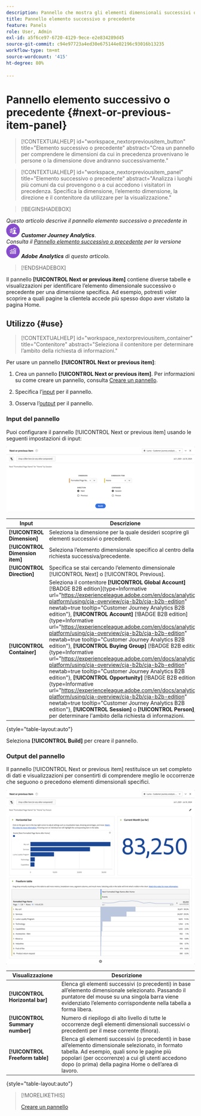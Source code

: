 ```yaml
---
description: Pannello che mostra gli elementi dimensionali successivi o precedenti per una dimensione specifica.
title: Pannello elemento successivo o precedente
feature: Panels
role: User, Admin
exl-id: a5f6ce97-6720-4129-9ece-e2e834289d45
source-git-commit: c94e97723a4ed30e675144e02196c93016b13235
workflow-type: tm+mt
source-wordcount: '415'
ht-degree: 80%

---
```


# Pannello elemento successivo o precedente {#next-or-previous-item-panel}

<!-- markdownlint-disable MD034 -->

>[!CONTEXTUALHELP]
>id="workspace_nextorpreviousitem_button"
>title="Elemento successivo o precedente"
>abstract="Crea un pannello per comprendere le dimensioni da cui in precedenza provenivano le persone o la dimensione dove andranno successivamente."

>[!CONTEXTUALHELP]
>id="workspace_nextorpreviousitem_panel"
>title="Elemento successivo o precedente"
>abstract="Analizza i luoghi più comuni da cui provengono o a cui accedono i visitatori in precedenza. Specifica la dimensione, l’elemento dimensione, la direzione e il contenitore da utilizzare per la visualizzazione."



<!-- markdownlint-enable MD034 -->

>[!BEGINSHADEBOX]

_Questo articolo descrive il pannello elemento successivo o precedente in_ ![CustomerJourneyAnalytics](/help/assets/icons/CustomerJourneyAnalytics.svg) _**Customer Journey Analytics**_.<br/>_Consulta il [Pannello elemento successivo o precedente](https://experienceleague.adobe.com/it/docs/analytics/analyze/analysis-workspace/panels/next-previous) per la versione_ ![AdobeAnalytics](/help/assets/icons/AdobeAnalytics.svg) _**Adobe Analytics** di questo articolo._

>[!ENDSHADEBOX]

Il pannello **[!UICONTROL Next or previous item]** contiene diverse tabelle e visualizzazioni per identificare l’elemento dimensionale successivo o precedente per una dimensione specifica. Ad esempio, potresti voler scoprire a quali pagine la clientela accede più spesso dopo aver visitato la pagina Home.

## Utilizzo {#use}

>[!CONTEXTUALHELP]
>id="workspace_nextorpreviousitem_container"
>title="Contenitore"
>abstract="Seleziona il contenitore per determinare l’ambito della richiesta di informazioni."

Per usare un pannello **[!UICONTROL Next or previous item]**:

1. Crea un pannello **[!UICONTROL Next or previous item]**. Per informazioni su come creare un pannello, consulta [Creare un pannello](panels.md#create-a-panel).

1. Specifica l’[input](#panel-input) per il pannello.

1. Osserva l’[output](#panel-output) per il pannello.

### Input del pannello

Puoi configurare il pannello [!UICONTROL Next or previous item] usando le seguenti impostazioni di input:

![Pannello elemento successivo o precedente](assets/next-or-previous-item.png)

| Input | Descrizione |
| --- | --- |
| **[!UICONTROL Dimension]** | Seleziona la dimensione per la quale desideri scoprire gli elementi successivi o precedenti. |
| **[!UICONTROL Dimension item]** | Seleziona l’elemento dimensionale specifico al centro della richiesta successiva/precedente. |
| **[!UICONTROL Direction]** | Specifica se stai cercando l’elemento dimensionale [!UICONTROL Next] o [!UICONTROL Previous]. |
| **[!UICONTROL Container]** | Seleziona il contenitore **[!UICONTROL Global Account]** [!BADGE B2B edition]{type=Informative url="https://experienceleague.adobe.com/en/docs/analytics-platform/using/cja-overview/cja-b2b/cja-b2b-edition" newtab=true tooltip="Customer Journey Analytics B2B edition"}, **[!UICONTROL Account]** [!BADGE B2B edition]{type=Informative url="https://experienceleague.adobe.com/en/docs/analytics-platform/using/cja-overview/cja-b2b/cja-b2b-edition" newtab=true tooltip="Customer Journey Analytics B2B edition"}, **[!UICONTROL Buying Group]** [!BADGE B2B edition]{type=Informative url="https://experienceleague.adobe.com/en/docs/analytics-platform/using/cja-overview/cja-b2b/cja-b2b-edition" newtab=true tooltip="Customer Journey Analytics B2B edition"}, **[!UICONTROL Opportunity]** [!BADGE B2B edition]{type=Informative url="https://experienceleague.adobe.com/en/docs/analytics-platform/using/cja-overview/cja-b2b/cja-b2b-edition" newtab=true tooltip="Customer Journey Analytics B2B edition"}, **[!UICONTROL Session]** o **[!UICONTROL Person]**, per determinare l&#39;ambito della richiesta di informazioni. |

{style="table-layout:auto"}

Seleziona **[!UICONTROL Build]** per creare il pannello.

### Output del pannello

Il pannello [!UICONTROL Next or previous item] restituisce un set completo di dati e visualizzazioni per consentirti di comprendere meglio le occorrenze che seguono o precedono elementi dimensionali specifici.


![Output del pannello successivo/precedente](assets/next-or-previous-item-output.png)


| Visualizzazione | Descrizione |
| --- | --- |
| **[!UICONTROL Horizontal bar]** | Elenca gli elementi successivi (o precedenti) in base all’elemento dimensionale selezionato. Passando il puntatore del mouse su una singola barra viene evidenziato l’elemento corrispondente nella tabella a forma libera. |
| **[!UICONTROL Summary number]** | Numero di riepilogo di alto livello di tutte le occorrenze degli elementi dimensionali successivi o precedenti per il mese corrente (finora). |
| **[!UICONTROL Freeform table]** | Elenca gli elementi successivi (o precedenti) in base all’elemento dimensionale selezionato, in formato tabella. Ad esempio, quali sono le pagine più popolari (per occorrenze) a cui gli utenti accedono dopo (o prima) della pagina Home o dell’area di lavoro. |

{style="table-layout:auto"}


>[!MORELIKETHIS]
>
>[Creare un pannello](/help/analysis-workspace/c-panels/panels.md#create-a-panel)
>
